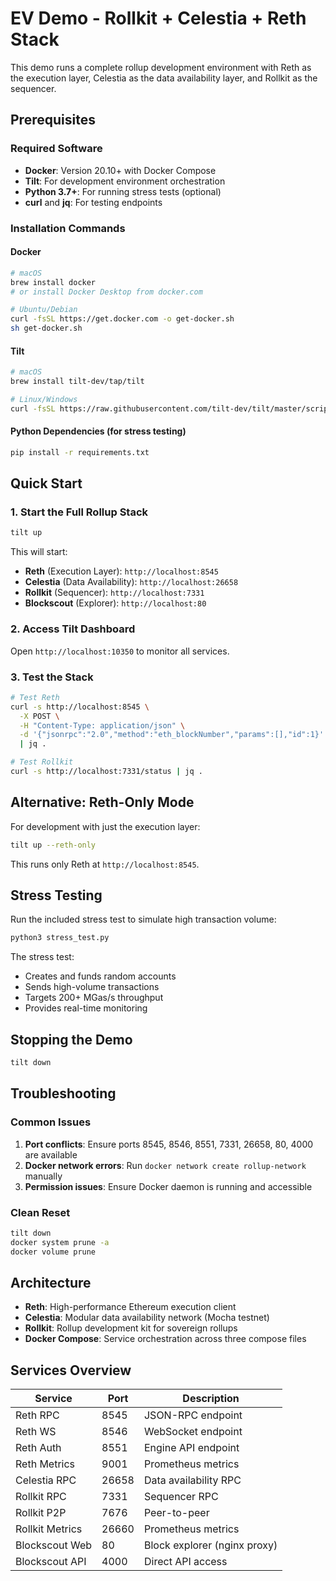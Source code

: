 # EV Demo - Rollkit + Celestia + Reth Stack

This demo runs a complete rollup development environment with Reth as the execution layer, Celestia as the data availability layer, and Rollkit as the sequencer.

## Prerequisites

### Required Software
- **Docker**: Version 20.10+ with Docker Compose
- **Tilt**: For development environment orchestration
- **Python 3.7+**: For running stress tests (optional)
- **curl** and **jq**: For testing endpoints

### Installation Commands

#### Docker
```bash
# macOS
brew install docker
# or install Docker Desktop from docker.com

# Ubuntu/Debian
curl -fsSL https://get.docker.com -o get-docker.sh
sh get-docker.sh
```

#### Tilt
```bash
# macOS
brew install tilt-dev/tap/tilt

# Linux/Windows
curl -fsSL https://raw.githubusercontent.com/tilt-dev/tilt/master/scripts/install.sh | bash
```

#### Python Dependencies (for stress testing)
```bash
pip install -r requirements.txt
```

## Quick Start

### 1. Start the Full Rollup Stack
```bash
tilt up
```

This will start:
- **Reth** (Execution Layer): `http://localhost:8545`
- **Celestia** (Data Availability): `http://localhost:26658` 
- **Rollkit** (Sequencer): `http://localhost:7331`
- **Blockscout** (Explorer): `http://localhost:80`

### 2. Access Tilt Dashboard
Open `http://localhost:10350` to monitor all services.

### 3. Test the Stack
```bash
# Test Reth
curl -s http://localhost:8545 \
  -X POST \
  -H "Content-Type: application/json" \
  -d '{"jsonrpc":"2.0","method":"eth_blockNumber","params":[],"id":1}' \
  | jq .

# Test Rollkit
curl -s http://localhost:7331/status | jq .
```

## Alternative: Reth-Only Mode

For development with just the execution layer:

```bash
tilt up --reth-only
```

This runs only Reth at `http://localhost:8545`.

## Stress Testing

Run the included stress test to simulate high transaction volume:

```bash
python3 stress_test.py
```

The stress test:
- Creates and funds random accounts
- Sends high-volume transactions 
- Targets 200+ MGas/s throughput
- Provides real-time monitoring

## Stopping the Demo

```bash
tilt down
```

## Troubleshooting

### Common Issues

1. **Port conflicts**: Ensure ports 8545, 8546, 8551, 7331, 26658, 80, 4000 are available
2. **Docker network errors**: Run `docker network create rollup-network` manually
3. **Permission issues**: Ensure Docker daemon is running and accessible

### Clean Reset
```bash
tilt down
docker system prune -a
docker volume prune
```

## Architecture

- **Reth**: High-performance Ethereum execution client
- **Celestia**: Modular data availability network (Mocha testnet)
- **Rollkit**: Rollup development kit for sovereign rollups
- **Docker Compose**: Service orchestration across three compose files

## Services Overview

| Service | Port | Description |
|---------|------|-------------|
| Reth RPC | 8545 | JSON-RPC endpoint |
| Reth WS | 8546 | WebSocket endpoint |
| Reth Auth | 8551 | Engine API endpoint |
| Reth Metrics | 9001 | Prometheus metrics |
| Celestia RPC | 26658 | Data availability RPC |
| Rollkit RPC | 7331 | Sequencer RPC |
| Rollkit P2P | 7676 | Peer-to-peer |
| Rollkit Metrics | 26660 | Prometheus metrics |
| Blockscout Web | 80 | Block explorer (nginx proxy) |
| Blockscout API | 4000 | Direct API access |